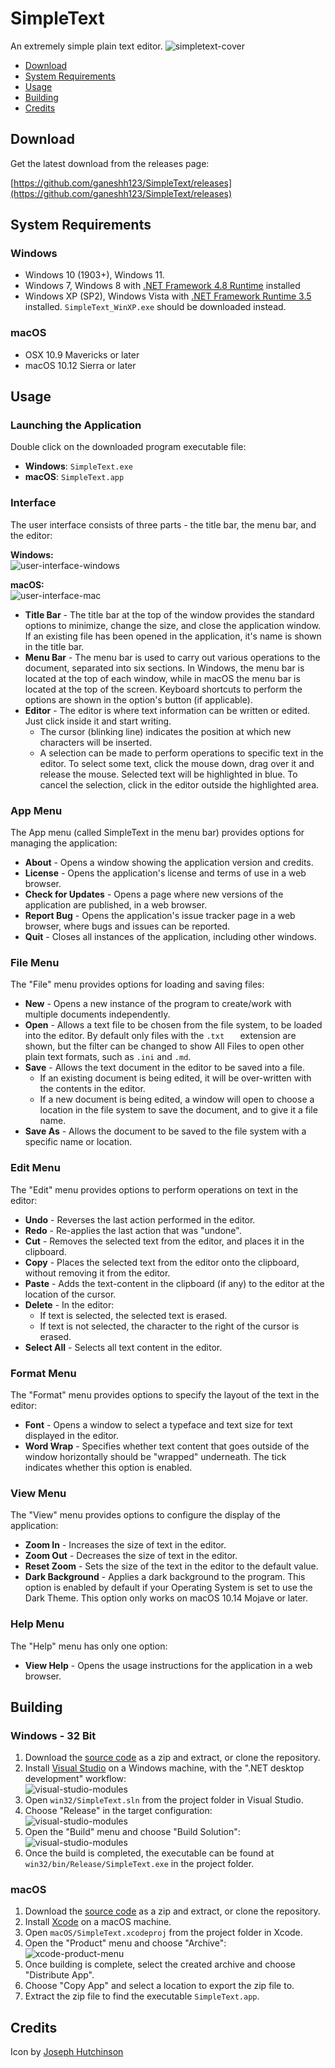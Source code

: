 # SimpleText
An extremely simple plain text editor.
![simpletext-cover](docs/img_cover.png)
- [Download](#download)
- [System Requirements](#system-requirements)
- [Usage](#usage)
- [Building](#building)
- [Credits](#credits)

## Download
 Get the latest download from the releases page:
 
 [https://github.com/ganeshh123/SimpleText/releases](https://github.com/ganeshh123/SimpleText/releases)
 
 ## System Requirements  
 
 ### Windows
 - Windows 10 (1903+), Windows 11.
 - Windows 7, Windows 8 with [.NET Framework 4.8 Runtime](https://support.microsoft.com/en-us/topic/microsoft-net-framework-4-8-offline-installer-for-windows-9d23f658-3b97-68ab-d013-aa3c3e7495e0) installed
 - Windows XP (SP2), Windows Vista with [.NET Framework Runtime 3.5](https://www.microsoft.com/en-us/download/confirmation.aspx?id=25150) installed. `SimpleText_WinXP.exe` should be downloaded instead.

### macOS
- OSX 10.9 Mavericks or later
- macOS 10.12 Sierra or later
 
## Usage
### Launching the Application
 Double click on the downloaded program executable file:
 - **Windows**: `SimpleText.exe`
 - **macOS**: `SimpleText.app`
### Interface
The user interface consists of three parts - the title bar, the menu bar, and the editor:

**Windows:**  
![user-interface-windows](docs/img_usage_interface_windows.jpg)  

**macOS:**  
![user-interface-mac](docs/img_usage_interface_mac.jpg) 

- **Title Bar** - The title bar at the top of the window provides the standard options to minimize, change the size, and close the application window. If an existing file has been opened in the application, it's name is shown in the title bar.
- **Menu Bar** - The menu bar is used to carry out various operations to the document, separated into six sections. In Windows, the menu bar is located at the top of each window, while in macOS the menu bar is located at the top of the screen. Keyboard shortcuts to perform the options are shown in the option's button (if applicable).
- **Editor** - The editor is where text information can be written or edited. Just click inside it and start writing.
	- The cursor (blinking line) indicates the position at which new characters will be inserted.
	- A selection can be made to perform operations to specific text in the editor. To select some text, click the mouse down, drag over it and release the mouse. Selected text will be highlighted in blue. To cancel the selection, click in the editor outside the highlighted area.

### App Menu
The App menu (called SimpleText in the menu bar) provides options for managing the application:

- **About** - Opens a window showing the application version and credits.
- **License** - Opens the application's license and terms of use in a web browser.
- **Check for Updates** - Opens a page where new versions of the application are published, in a web browser.
- **Report Bug** - Opens the application's issue tracker page in a web browser, where bugs and issues can be reported.
- **Quit** - Closes all instances of the application, including other windows.

### File Menu
The "File" menu provides options for loading and saving files:
- **New** - Opens a new instance of the program to create/work with multiple documents independently.
- **Open** - Allows a text file to be chosen from the file system, to be loaded into the editor. By default only files with the `.txt	` extension are shown, but the filter can be changed to show All Files to open other plain text formats, such as `.ini` and `.md`.
- **Save** - Allows the text document in the editor to be saved into a file.
	- If an existing document is being edited, it will be over-written with the contents in the editor.
	- If a new document is being edited, a window will open to choose a location in the file system to save the document, and to give it a file name.
- **Save As** - Allows the document to be saved to the file system with a specific name or location.

### Edit Menu
The "Edit" menu provides options to perform operations on text in the editor:

- **Undo** - Reverses the last action performed in the editor.
- **Redo** - Re-applies the last action that was "undone".
- **Cut** - Removes the selected text from the editor, and places it in the clipboard.
- **Copy** - Places the selected text from the editor onto the clipboard, without removing it from the editor.
- **Paste** - Adds the text-content in the clipboard (if any) to the editor at the location of the cursor.
- **Delete** - In the editor:
	- If text is selected, the selected text is erased.
	- If text is not selected, the character to the right of the cursor is erased.
- **Select All** - Selects all text content in the editor.

### Format Menu
The "Format" menu provides options to specify the layout of the text  in the editor:

- **Font** - Opens a window to select a typeface and text size for text displayed in the editor.
- **Word Wrap** - Specifies whether text content that goes outside of the window horizontally should be "wrapped" underneath. The tick indicates whether this option is enabled.

### View Menu
The "View" menu provides options to configure the display of the application:

- **Zoom In** - Increases the size of text in the editor.
- **Zoom Out** - Decreases the size of text in the editor.
- **Reset Zoom** - Sets the size of the text in the editor to the default value.
- **Dark Background** - Applies a dark background to the program. This option is enabled by default if your Operating System is set to use the Dark Theme. This option only works on macOS 10.14 Mojave or later.

### Help Menu
The "Help" menu has only one option:

- **View Help** - Opens the usage instructions for the application in a web browser.

## Building
### Windows - 32 Bit
1. Download the [source code](https://github.com/ganeshh123/SimpleText) as a zip and extract, or clone the repository.
2. Install [Visual Studio](https://visualstudio.microsoft.com/vs/community/) on a Windows machine, with the ".NET desktop development" workflow:   
	![visual-studio-modules](docs/img_building_win32_vs_modules.jpg)
4. Open `win32/SimpleText.sln` from the project folder in Visual Studio.
5. Choose "Release" in the target configuration:  
	![visual-studio-modules](docs/img_building_win32_vs_target.jpg)
6. Open the "Build" menu and choose "Build Solution":  
	![visual-studio-modules](docs/img_building_win32_vs_build_menu.jpg)
7. Once the build is completed, the executable can be found at `win32/bin/Release/SimpleText.exe` in the project folder.

### macOS
1. Download the [source code](https://github.com/ganeshh123/SimpleText) as a zip and extract, or clone the repository.
2. Install [Xcode](https://xcodereleases.com/) on a macOS machine.
3. Open `macOS/SimpleText.xcodeproj` from the project folder in Xcode.
4. Open the "Product" menu and choose "Archive":  
	![xcode-product-menu](docs/img_building_macOS_xcode_product_menu.jpg)
5. Once building is complete, select the created archive and choose "Distribute App".
6. Choose "Copy App" and select a location to export the zip file to.
7. Extract the zip file to find the executable `SimpleText.app`.


## Credits
Icon by [Joseph Hutchinson](https://github.com/jwhutchinson)
